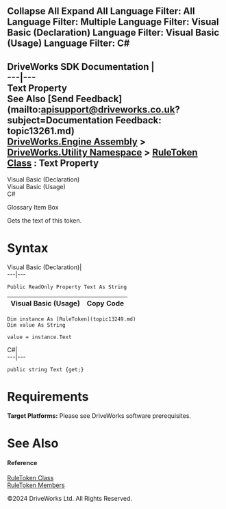        

 Collapse All Expand All  Language Filter: All  Language Filter: Multiple  Language Filter: Visual Basic (Declaration) Language Filter: Visual Basic (Usage) Language Filter: C#  
---  
DriveWorks SDK Documentation  |   
---|---  
Text Property   
See Also [Send Feedback](mailto:apisupport@driveworks.co.uk?subject=Documentation Feedback: topic13261.md)  
[DriveWorks.Engine Assembly](topic2156.md) > [DriveWorks.Utility Namespace](topic13190.md) > [RuleToken Class](topic13249.md) : Text Property  
---  
  
Visual Basic (Declaration)    
Visual Basic (Usage)    
C# 

Glossary Item Box

Gets the text of this token. 

# Syntax

Visual Basic (Declaration)|   
---|---  
      
    
    Public ReadOnly Property Text As String  
  
Visual Basic (Usage)| Copy Code  
---|---  
      
    
    Dim instance As [RuleToken](topic13249.md)
    Dim value As String
     
    value = instance.Text  
  
C#|   
---|---  
      
    
    public string Text {get;}  
  
# Requirements

**Target Platforms:** Please see DriveWorks software prerequisites.

# See Also

#### Reference

[RuleToken Class](topic13249.md)   
[RuleToken Members](topic13250.md)

©2024 DriveWorks Ltd. All Rights Reserved.

